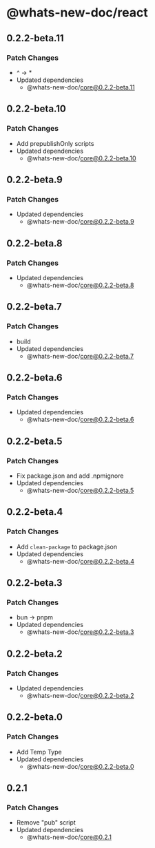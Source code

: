 # @whats-new-doc/react

## 0.2.2-beta.11

### Patch Changes

- ^ -> \*
- Updated dependencies
  - @whats-new-doc/core@0.2.2-beta.11

## 0.2.2-beta.10

### Patch Changes

- Add prepublishOnly scripts
- Updated dependencies
  - @whats-new-doc/core@0.2.2-beta.10

## 0.2.2-beta.9

### Patch Changes

- Updated dependencies
  - @whats-new-doc/core@0.2.2-beta.9

## 0.2.2-beta.8

### Patch Changes

- Updated dependencies
  - @whats-new-doc/core@0.2.2-beta.8

## 0.2.2-beta.7

### Patch Changes

- build
- Updated dependencies
  - @whats-new-doc/core@0.2.2-beta.7

## 0.2.2-beta.6

### Patch Changes

- Updated dependencies
  - @whats-new-doc/core@0.2.2-beta.6

## 0.2.2-beta.5

### Patch Changes

- Fix package.json and add .npmignore
- Updated dependencies
  - @whats-new-doc/core@0.2.2-beta.5

## 0.2.2-beta.4

### Patch Changes

- Add `clean-package` to package.json
- Updated dependencies
  - @whats-new-doc/core@0.2.2-beta.4

## 0.2.2-beta.3

### Patch Changes

- bun -> pnpm
- Updated dependencies
  - @whats-new-doc/core@0.2.2-beta.3

## 0.2.2-beta.2

### Patch Changes

- Updated dependencies
  - @whats-new-doc/core@0.2.2-beta.2

## 0.2.2-beta.0

### Patch Changes

- Add Temp Type
- Updated dependencies
  - @whats-new-doc/core@0.2.2-beta.0

## 0.2.1

### Patch Changes

- Remove "pub" script
- Updated dependencies
  - @whats-new-doc/core@0.2.1
